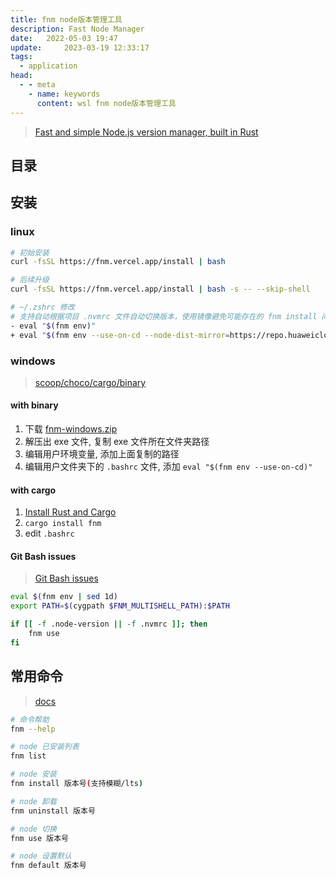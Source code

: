 ```yaml
---
title: fnm node版本管理工具
description: Fast Node Manager
date: 	2022-05-03 19:47
update: 	2023-03-19 12:33:17
tags:
  - application
head:
  - - meta
    - name: keywords
      content: wsl fnm node版本管理工具
---
```



> [Fast and simple Node.js version manager, built in Rust](https://github.com/Schniz/fnm)  

## 目录

## 安装

### linux

```bash
# 初始安装
curl -fsSL https://fnm.vercel.app/install | bash

# 后续升级
curl -fsSL https://fnm.vercel.app/install | bash -s -- --skip-shell

# ~/.zshrc 修改
# 支持自动根据项目 .nvmrc 文件自动切换版本，使用镜像避免可能存在的 fnm install 问题
- eval "$(fnm env)"
+ eval "$(fnm env --use-on-cd --node-dist-mirror=https://repo.huaweicloud.com/nodejs/)"
```

### windows

> [scoop/choco/cargo/binary](https://github.com/Schniz/fnm#manually)

#### with binary

1. 下载 [fnm-windows.zip](https://github.com/Schniz/fnm/releases)
2. 解压出 exe 文件, 复制 exe 文件所在文件夹路径
3. 编辑用户环境变量, 添加上面复制的路径
4. 编辑用户文件夹下的 `.bashrc` 文件, 添加 `eval "$(fnm env --use-on-cd)"`

#### with cargo

1. [Install Rust and Cargo](https://doc.rust-lang.org/cargo/getting-started/installation.html)
2. `cargo install fnm`
3. edit `.bashrc`

#### Git Bash issues

> [Git Bash issues](https://github.com/Schniz/fnm/issues/390#issuecomment-776240883)

```bash
eval $(fnm env | sed 1d)
export PATH=$(cygpath $FNM_MULTISHELL_PATH):$PATH

if [[ -f .node-version || -f .nvmrc ]]; then
    fnm use
fi
```

## 常用命令

> [docs](https://github.com/Schniz/fnm/blob/master/docs/commands.md)

```bash
# 命令帮助
fnm --help

# node 已安装列表
fnm list

# node 安装
fnm install 版本号(支持模糊/lts)

# node 卸载
fnm uninstall 版本号

# node 切换
fnm use 版本号

# node 设置默认
fnm default 版本号
```
